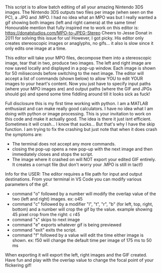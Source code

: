 This script is to allow batch editing of all your amazing Nintendo 3DS images. 
The Nintendo 3DS outputs two files per image (when seen on the PC), a .JPG and .MPO. I had no idea what an MPO was but I really wanted a gif showing both images (left and right camera) at the same time! 
Honourable mention that fully inspired me to work on this editor is: https://donatstudios.com/MPO-to-JPEG-Stereo
Cheers to Jesse Donat in 2011 for solving this issue for us! However, I got picky. His editor only creates stereoscopic images or anaglyphs, no gifs... it also is slow since it only edits one image at a time. 

This editor will take your MPO files, decompose them into a stereoscopic image, tear that in two, produce two images. The left and right image are now saved locally and displayed in a pop-up window. Each image is shown for 50 miliseconds before switching to the next image.
The editor will accept a list of commands (shown below) to allow YOU to edit YOUR images to your heart's content. Now you just have to specify input paths (where your MPO images are) and output paths (where the GIF and JPGs should go) and spend some time fiddling around till it looks sick as fuck!

Full disclosure this is my first time working with python. I am a MATLAB enthusiast and can make really good calculators. I have no idea what I am doing with python or image processing. This is your invitation to work on this code and make it actually good. The idea is there it just isnt efficient.
Sometimes it will crash... I know that sucks... But that's why I have the skip function. I am trying to fix the crashing but just note that when it does crash the symptoms are:
- The terminal does not accept any more commands.
- closing the pop-up opens a new pop-up with the next image and then immediately closes and stops the script.
- The image where it crashed on will NOT export your edited GIF entirely. It creates a corrupt file (but don't worry your .MPO is still in tact!)

Info for the USER:
The editor requires a file path for input and output destinations. 
From your terminal in VS Code you can modify various parameters of the gif.
- command "o" followed by a number will modify the overlap value of the two (left and right) images. ex: o45
- command "c" followed by a modifier "l", "t", "r", "b" (for left, top, right, bottom) and a number will crop the gif by the value. example showing 45 pixel crop from the right: c r45
- command "s" skips to next image
- command "e" exports whatever gif is being previewed
- command "exit" exits the script.
- command "f" followed by a value will edit the time either image is shown. ex: f50 will change the default time per image of 175 ms to 50 ms

When exporting it will export the left, right images and the GIF created. Have fun and play with the overlap value to change the focal point of your flickering gif!
